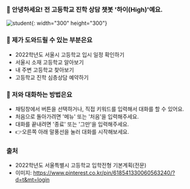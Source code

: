 ### 🏫 안녕하세요! 전 고등학교 진학 상담 챗봇 '하이(High)'예요.
![student](https://user-images.githubusercontent.com/81274352/118222153-07a36e80-b4ba-11eb-88c7-6e4c79986f5d.png){: width="300" height="300"} 



### 🏫 제가 도와드릴 수 있는 부분은요
- 2022학년도 서울시 고등학교 입시 일정 확인하기
- 서울시 소재 고등학교 알아보기
- 내 주변 고등학교 찾아보기
- 고등학교 진학 심층상담 예약하기



### 🏫 저와 대화하는 방법은요
- 채팅창에서 버튼을 선택하거나, 직접 키워드를 입력해서 대화를 할 수 있어요.
- 처음으로 돌아가려면 '메뉴' 또는 '처음'을 입력해주세요.
- 대화를 끝내려면 '종료' 또는 '그만'을 입력해주세요.
- 👉오른쪽 아래 말풍선을 눌러 대화를 시작해보세요.



### 출처
- 2022학년도 서울특별시 고등학교 입학전형 기본계획(전문)
- 이미지: https://www.pinterest.co.kr/pin/618541330060563240/?d=t&mt=login
